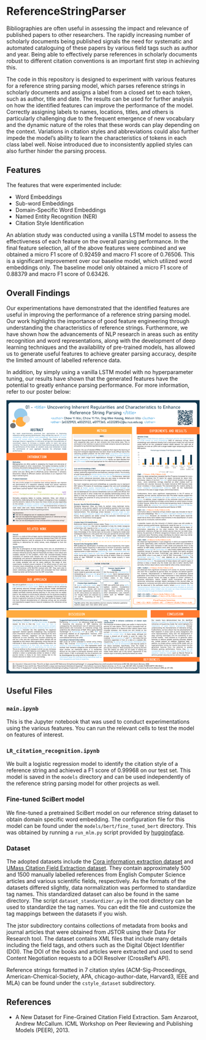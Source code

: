 # ReferenceStringParser

Bibliographies are often useful in assessing the impact and relevance of published papers to other researchers. The rapidly increasing number of scholarly documents being published signals the need for systematic and automated cataloguing of these papers by various field tags such as author and year. Being able to effectively parse references in scholarly documents robust to different citation conventions is an important first step in achieving this. 

The code in this repository is designed to experiment with various features for a reference string parsing model, which parses reference strings in scholarly documents and assigns a label from a closed set to each token, such as author, title and date. The results can be used for further analysis on how the identified features can improve the performance of the model. Correctly assigning labels to names, locations, titles, and others is particularly challenging due to the frequent emergence of new vocabulary and the dynamic nature of the roles that these words can play depending on the context. Variations in citation styles and abbreviations could also further impede the model’s ability to learn the characteristics of tokens in each class label well. Noise introduced due to inconsistently applied styles can also further hinder the parsing process.

## Features
The features that were experimented include:
* Word Embeddings
* Sub-word Embeddings
* Domain-Specific Word Embeddings
* Named Entity Recognition (NER)
* Citation Style Identification

An ablation study was conducted using a vanilla LSTM model to assess the effectiveness of each feature on the overall parsing performance. In the final feature selection, all of the above features were combined and we obtained a micro F1 score of 0.92459 and macro F1 score of 0.76506. This is a significant improvement over our baseline model, which utilized word embeddings only. The baseline model only obtained a micro F1 score of 0.88379 and macro F1 score of 0.63426.

## Overall Findings
Our experimentations have demonstrated that the identified features are useful in improving the performance of a reference string parsing model. Our work highlights the importance of good feature engineering through understanding the characteristics of reference strings. Furthermore, we have shown how the advancements of NLP research in areas such as entity recognition and word representations, along with the development of deep learning techniques and the availability of pre-trained models,  has allowed us to generate useful features to achieve greater parsing accuracy, despite the limited amount of labelled reference data. 

In addition, by simply using a vanilla LSTM model with no hyperparameter tuning, our results have shown that the generated features have the potential to greatly enhance parsing performance. For more information, refer to our poster below:

![Poster](Poster.png)

## Useful Files
### `main.ipynb`
This is the Jupyter notebook that was used to conduct experimentations using the various features. You can run the relevant cells to test the model on features of interest.

### `LR_citation_recognition.ipynb`
We built a logistic regression model to identify the citation style of a reference string and achieved a F1 score of 0.99968 on our test set. This model is saved in the `models` directory and can be used independently of the reference string parsing model for other projects as well.

### Fine-tuned SciBert model
We fine-tuned a pretrained SciBert model on our reference string dataset to obtain domain specific word embedding. The configuration file for this model can be found under the `models/bert/fine_tuned_bert` directory. This was obtained by running a `run_mlm.py` script provided by [huggingface](https://github.com/huggingface/transformers/tree/master/examples/language-modeling). 

### Dataset
The adopted datasets include the [Cora information extraction dataset](https://people.cs.umass.edu/~mccallum/data.html) and [UMass Citation Field Extraction dataset](https://sites.google.com/a/iesl.cs.umass.edu/home/data/umasscitationfield). They contain approximately 500 and 1500 manually labelled references from English Computer Science articles and various scientific fields, respectively. As the formats of the datasets differed slightly, data normalization was performed to standardize tag names. This standardized dataset can also be found in the same directory. The script `dataset_standardizer.py` in the root directory can be used to standardize the tag names. You can edit the file and customize the tag mappings between the datasets if you wish.

The jstor subdirectory contains collections of metadata from books and journal articles that were obtained from JSTOR using their Data For Research tool. The dataset contains XML files that include many details including the field tags, and others such as the Digital Object Identifier (DOI). The DOI of the books and articles were extracted and used to send Content Negotiation requests to a DOI Resolver (CrossRef’s API). 

Reference strings formatted in 7 citation styles (ACM-Sig-Proceedings, American-Chemical-Society, APA, chicago-author-date, Harvard3, IEEE and MLA) can be found under the `cstyle_dataset` subdirectory.

## References
* A New Dataset for Fine-Grained Citation Field Extraction. Sam Anzaroot, Andrew McCallum. ICML Workshop on Peer Reviewing and Publishing Models (PEER), 2013.

